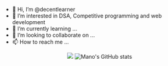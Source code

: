 - 👋 Hi, I’m @decentlearner
- 👀 I’m interested in DSA, Competitive programming and web development
- 🌱 I’m currently learning ...
- 💞️ I’m looking to collaborate on ...
- 📫 How to reach me ...

<div align="center">
  <a href="https://holopin.io/@bug_29"><img src="https://holopin.me/@bug_29" /></a>
  <img alt="Mano's GitHub stats" src="https://github-readme-stats.vercel.app/api?username=endeavourmonk&theme=chartreuse-dark&show_icons=true)](https://github.com/endeavourmonk/github-readme-stats" />
</div>

<!---
decentlearner/decentlearner is a ✨ special ✨ repository because its `README.md` (this file) appears on your GitHub profile.
You can click the Preview link to take a look at your changes.
--->
